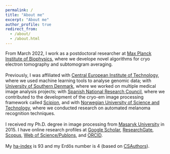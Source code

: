 ```yaml
---
permalink: /
title: "About me"
excerpt: "About me"
author_profile: true
redirect_from: 
  - /about/
  - /about.html
---
```


From March 2022, I work as a postdoctoral researcher at [Max Planck Institute of Biophysics](https://en.wikipedia.org/wiki/Max_Planck_Institute_of_Biophysics), where we develope novel algorithms for cryo electron tomography and subtomogram averaging.<br />
<br />
Previously, I was affiliated with [Central European Institute of Technology](https://en.wikipedia.org/wiki/Central_European_Institute_of_Technology), where we used machine learning tools to analyse genomic data; with [University of Southern Denmark](https://en.wikipedia.org/wiki/University_of_Southern_Denmark), where we worked on multiple medical image analysis projects; with [Spanish National Research Council](https://en.wikipedia.org/wiki/Spanish_National_Research_Council), where we contributed to the development of the cryo-em image processing framework called [Scipion](http://scipion.i2pc.es/), and with [Norwegian University of Science and Technology](https://en.wikipedia.org/wiki/Norwegian_University_of_Science_and_Technology), where we conducted research on automated melanoma recognition techniques.<br />
<br /> 
I received my Ph.D. degree in image processing from [Masaryk University](https://en.wikipedia.org/wiki/Masaryk_University) in 2015. I have online research profiles at [Google Scholar](https://scholar.google.com/citations?user=KcUL5tsAAAAJ), [ResearchGate](https://www.researchgate.net/profile/Tomas-Majtner), [Scopus](https://www.scopus.com/authid/detail.uri?authorId=55547213000), [Web of Science/Publons](https://publons.com/researcher/1945502/tomas-majtner/), and [ORCID](https://orcid.org/0000-0002-5279-8806).<br />
<br />
My [ha-index](https://www.irif.fr/~haberm//haindex.html) is 93 and my Erdős number is 4 (based on [CSAuthors](https://www.csauthors.net/distance/tomas-majtner/paul-erdos)).
